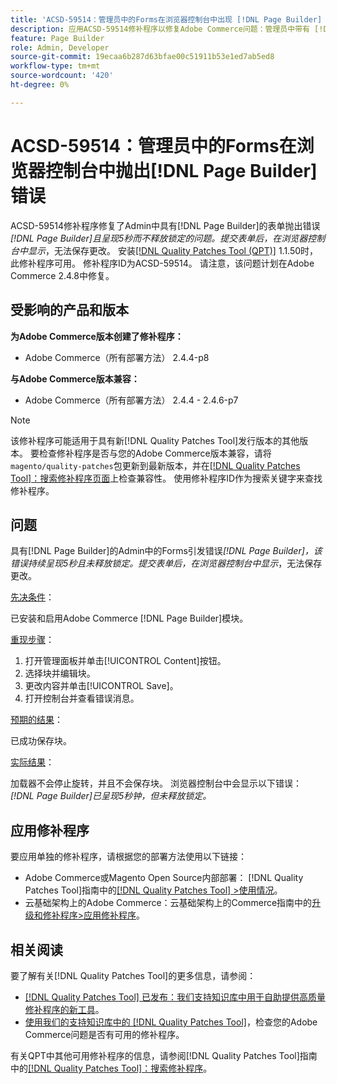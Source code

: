 ```yaml
---
title: 'ACSD-59514：管理员中的Forms在浏览器控制台中出现 [!DNL Page Builder] throw错误'
description: 应用ACSD-59514修补程序以修复Adobe Commerce问题：管理员中带有 [!DNL Page Builder] 抛出的表单错误“[!DNL Page Builder]”呈现5秒钟，并且未释放锁定。 在浏览器控制台中提交表单后，无法保存更改。
feature: Page Builder
role: Admin, Developer
source-git-commit: 19ecaa6b287d63bfae00c51911b53e1ed7ab5ed8
workflow-type: tm+mt
source-wordcount: '420'
ht-degree: 0%

---
```



# ACSD-59514：管理员中的Forms在浏览器控制台中抛出[!DNL Page Builder]错误

ACSD-59514修补程序修复了Admin中具有[!DNL Page Builder]的表单抛出错误&#x200B;*[!DNL Page Builder]且呈现5秒而不释放锁定的问题。提交表单后，在浏览器控制台中显示*，无法保存更改。 安装[[!DNL Quality Patches Tool (QPT)]](/help/announcements/adobe-commerce-announcements/magento-quality-patches-released-new-tool-to-self-serve-quality-patches.md) 1.1.50时，此修补程序可用。 修补程序ID为ACSD-59514。 请注意，该问题计划在Adobe Commerce 2.4.8中修复。

## 受影响的产品和版本

**为Adobe Commerce版本创建了修补程序：**

* Adobe Commerce（所有部署方法） 2.4.4-p8

**与Adobe Commerce版本兼容：**

* Adobe Commerce（所有部署方法） 2.4.4 - 2.4.6-p7

>[!NOTE]
>
>该修补程序可能适用于具有新[!DNL Quality Patches Tool]发行版本的其他版本。 要检查修补程序是否与您的Adobe Commerce版本兼容，请将`magento/quality-patches`包更新到最新版本，并在[[!DNL Quality Patches Tool]：搜索修补程序页面](https://experienceleague.adobe.com/tools/commerce-quality-patches/index.html?lang=zh-Hans)上检查兼容性。 使用修补程序ID作为搜索关键字来查找修补程序。

## 问题

具有[!DNL Page Builder]的Admin中的Forms引发错误&#x200B;*[!DNL Page Builder]，该错误持续呈现5秒且未释放锁定。提交表单后，在浏览器控制台中显示*，无法保存更改。

<u>先决条件</u>：

已安装和启用Adobe Commerce [!DNL Page Builder]模块。

<u>重现步骤</u>：

1. 打开管理面板并单击[!UICONTROL Content]按钮。
1. 选择块并编辑块。
1. 更改内容并单击[!UICONTROL Save]。
1. 打开控制台并查看错误消息。

<u>预期的结果</u>：

已成功保存块。

<u>实际结果</u>：

加载器不会停止旋转，并且不会保存块。 浏览器控制台中会显示以下错误：
*[!DNL Page Builder]已呈现5秒钟，但未释放锁定。*

## 应用修补程序

要应用单独的修补程序，请根据您的部署方法使用以下链接：

* Adobe Commerce或Magento Open Source内部部署： [!DNL Quality Patches Tool]指南中的[[!DNL Quality Patches Tool] >使用情况](https://experienceleague.adobe.com/docs/commerce-operations/tools/quality-patches-tool/usage.html?lang=zh-Hans)。
* 云基础架构上的Adobe Commerce：云基础架构上的Commerce指南中的[升级和修补程序>应用修补程序](https://experienceleague.adobe.com/docs/commerce-cloud-service/user-guide/develop/upgrade/apply-patches.html?lang=zh-Hans)。

## 相关阅读

要了解有关[!DNL Quality Patches Tool]的更多信息，请参阅：

* [[!DNL Quality Patches Tool] 已发布：我们支持知识库中用于自助提供高质量修补程序的新工具](/help/announcements/adobe-commerce-announcements/magento-quality-patches-released-new-tool-to-self-serve-quality-patches.md)。
* [使用我们的支持知识库中的 [!DNL Quality Patches Tool]](/help/support-tools/patches-available-in-qpt-tool/check-patch-for-magento-issue-with-magento-quality-patches.md)，检查您的Adobe Commerce问题是否有可用的修补程序。

有关QPT中其他可用修补程序的信息，请参阅[!DNL Quality Patches Tool]指南中的[[!DNL Quality Patches Tool]：搜索修补程序](https://experienceleague.adobe.com/tools/commerce-quality-patches/index.html?lang=zh-Hans)。

